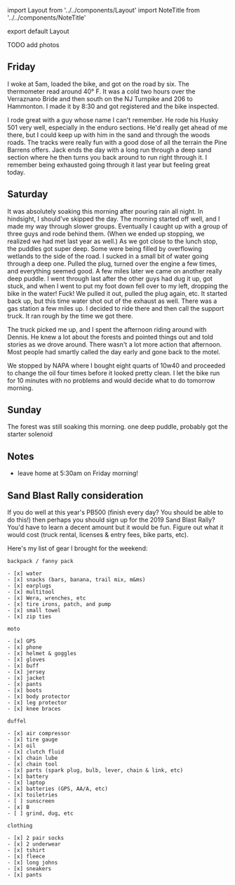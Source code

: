 import Layout from '../../components/Layout'
import NoteTitle from '../../components/NoteTitle'

export default Layout

<NoteTitle title="2018 Pine Barrens 500" date="2018-11-02" />

TODO add photos

## Friday

I woke at 5am, loaded the bike, and got on the road by six. The thermometer read around 40&deg; F. It was a cold two hours over the Verraznano Bride and then south on the NJ Turnpike and 206 to Hammonton. I made it by 8:30 and got registered and the bike inspected.

I rode great with a guy whose name I can't remember. He rode his Husky 501 very well, especially in the enduro sections. He'd really get ahead of me there, but I could keep up with him in the sand and through the woods roads. The tracks were really fun with a good dose of all the terrain the Pine Barrens offers. Jack ends the day with a long run through a deep sand section where he then turns you back around to run right through it. I remember being exhausted going through it last year but feeling great today.

## Saturday

It was absolutely soaking this morning after pouring rain all night. In hindsight, I should've skipped the day. The morning started off well, and I made my way through slower groups. Eventually I caught up with a group of three guys and rode behind them. (When we ended up stopping, we realized we had met last year as well.) As we got close to the lunch stop, the puddles got super deep. Some were being filled by overflowing wetlands to the side of the road. I sucked in a small bit of water going through a deep one. Pulled the plug, turned over the engine a few times, and everything seemed good. A few miles later we came on another really deep puddle. I went through last after the other guys had dug it up, got stuck, and when I went to put my foot down fell over to my left, dropping the bike in the water! Fuck! We pulled it out, pulled the plug again, etc. It started back up, but this time water shot out of the exhaust as well. There was a gas station a few miles up. I decided to ride there and then call the support truck. It ran rough by the time we got there.

The truck picked me up, and I spent the afternoon riding around with Dennis. He knew a lot about the forests and pointed things out and told stories as we drove around. There wasn't a lot more action that afternoon. Most people had smartly called the day early and gone back to the motel.

We stopped by NAPA where I bought eight quarts of 10w40 and proceeded to change the oil four times before it looked pretty clean. I let the bike run for 10 minutes with no problems and would decide what to do tomorrow morning.

## Sunday

The forest was still soaking this morning.
one deep puddle, probably got the starter solenoid

## Notes

- leave home at 5:30am on Friday morning!

## Sand Blast Rally consideration

If you do well at this year's PB500 (finish every day? You should be able to do this!) then perhaps you should sign up for the 2019 Sand Blast Rally? You'd have to learn a decent amount but it would be fun. Figure out what it would cost (truck rental, licenses & entry fees, bike parts, etc).

Here's my list of gear I brought for the weekend:

```
backpack / fanny pack

- [x] water
- [x] snacks (bars, banana, trail mix, m&ms)
- [x] earplugs
- [x] multitool
- [x] Wera, wrenches, etc
- [x] tire irons, patch, and pump
- [x] small towel
- [x] zip ties

moto

- [x] GPS
- [x] phone
- [x] helmet & goggles
- [x] gloves
- [x] buff
- [x] jersey
- [x] jacket
- [x] pants
- [x] boots
- [x] body protector
- [x] leg protector
- [x] knee braces

duffel

- [x] air compressor
- [x] tire gauge
- [x] oil
- [x] clutch fluid
- [x] chain lube
- [x] chain tool
- [x] parts (spark plug, bulb, lever, chain & link, etc)
- [x] battery
- [x] laptop
- [x] batteries (GPS, AA/A, etc)
- [x] toiletries
- [ ] sunscreen
- [x] B
- [ ] grind, dug, etc

clothing

- [x] 2 pair socks
- [x] 2 underwear
- [x] tshirt
- [x] fleece
- [x] long johns
- [x] sneakers
- [x] pants
```
